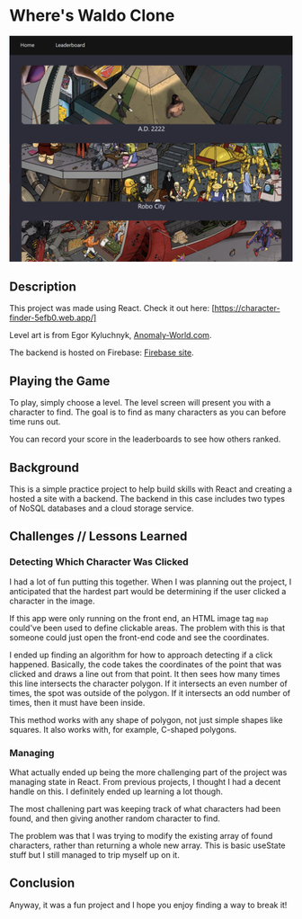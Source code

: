 # Where's Waldo Clone
<img src="/readme-images/Screenshot 2023-02-28 202545.png" alt="Screenshot of the level-select screen" title="Optional title">

## Description
This project was made using React. Check it out here: [https://character-finder-5efb0.web.app/]

Level art is from Egor Kyluchnyk, [Anomaly-World.com](http://anomaly-world.com).

The backend is hosted on Firebase: [Firebase site](https://firebase.google.com). 

## Playing the Game
To play, simply choose a level. The level screen will present you with a character to find. The goal is to find as many characters as you can before time runs out. 

You can record your score in the leaderboards to see how others ranked. 

## Background
This is a simple practice project to help build skills with React and creating a hosted a site with a backend. The backend in this case includes two types of NoSQL databases and a cloud storage service.


## Challenges // Lessons Learned
### Detecting Which Character Was Clicked
I had a lot of fun putting this together. When I was planning out the project, I anticipated that the hardest part would be determining if the user clicked a character in the image. 

If this app were only running on the front end, an HTML image tag `map` could've been used to define clickable areas. The problem with this is that someone could just open the front-end code and see the coordinates.

I ended up finding an algorithm for how to approach detecting if a click happened. Basically, the code takes the coordinates of the point that was clicked and draws a line out from that point. It then sees how many times this line intersects the character polygon. If it intersects an even number of times, the spot was outside of the polygon. If it intersects an odd number of times, then it must have been inside.

This method works with any shape of polygon, not just simple shapes like squares. It also works with, for example, C-shaped polygons. 

### Managing 
What actually ended up being the more challenging part of the project was managing state in React. From previous projects, I thought I had a decent handle on this. I definitely ended up learning a lot though. 

The most challening part was keeping track of what characters had been found, and then giving another random character to find.

The problem was that I was trying to modify the existing array of found characters, rather than returning a whole new array. This is basic useState stuff but I still managed to trip myself up on it. 

## Conclusion
Anyway, it was a fun project and I hope you enjoy finding a way to break it!
